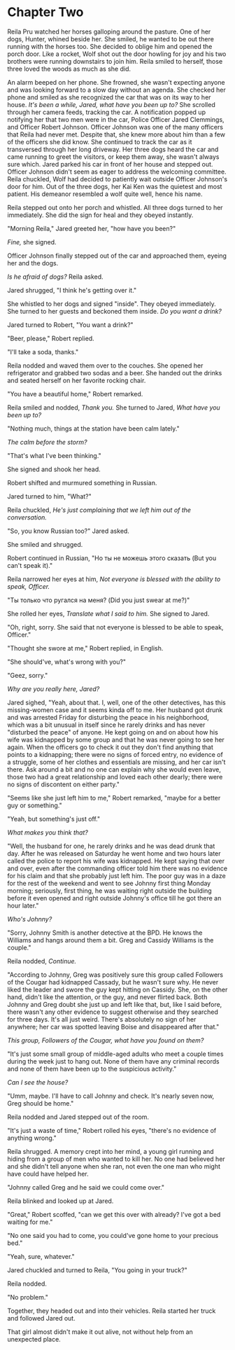 # Chapter Two

Reila Pru watched her horses galloping around the pasture. One of her dogs, Hunter, whined beside her. She smiled, he wanted to be out there running with the horses too. She decided to oblige him and opened the porch door. Like a rocket, Wolf shot out the door howling for joy and his two brothers were running downstairs to join him. Reila smiled to herself, those three loved the woods as much as she did.

An alarm beeped on her phone. She frowned, she wasn't expecting anyone and was looking forward to a slow day without an agenda. She checked her phone and smiled as she recognized the car that was on its way to her house. *It's been a while, Jared, what have you been up to?* She scrolled through her camera feeds, tracking the car. A notification popped up notifying her that two men were in the car, Police Officer Jared Clemmings, and Officer Robert Johnson. Officer Johnson was one of the many officers that Reila had never met. Despite that, she knew more about him than a few of the officers she did know. She continued to track the car as it transversed through her long driveway. Her three dogs heard the car and came running to greet the visitors, or keep them away, she wasn't always sure which. Jared parked his car in front of her house and stepped out. Officer Johnson didn't seem as eager to address the welcoming committee. Reila chuckled, Wolf had decided to patiently wait outside Officer Johnson's door for him. Out of the three dogs, her Kai Ken was the quietest and most patient. His demeanor resembled a wolf quite well, hence his name.

Reila stepped out onto her porch and whistled. All three dogs turned to her immediately. She did the sign for heal and they obeyed instantly.

"Morning Reila," Jared greeted her, "how have you been?"

*Fine,* she signed.

Officer Johnson finally stepped out of the car and approached them, eyeing her and the dogs.

*Is he afraid of dogs?* Reila asked.

Jared shrugged, "I think he's getting over it."

She whistled to her dogs and signed "inside". They obeyed immediately. She turned to her guests and beckoned them inside. *Do you want a drink?*

Jared turned to Robert, "You want a drink?"

"Beer, please," Robert replied.

"I'll take a soda, thanks."

Reila nodded and waved them over to the couches. She opened her refrigerator and grabbed two sodas and a beer. She handed out the drinks and seated herself on her favorite rocking chair.

"You have a beautiful home," Robert remarked.

Reila smiled and nodded, *Thank you.* She turned to Jared, *What have you been up to?*

"Nothing much, things at the station have been calm lately."

*The calm before the storm?*

"That's what I've been thinking."

She signed and shook her head.

Robert shifted and murmured something in Russian.

Jared turned to him, "What?"

Reila chuckled, *He's just complaining that we left him out of the conversation.*

"So, you know Russian too?" Jared asked.

She smiled and shrugged.

Robert continued in Russian, "Но ты не можешь этого сказать (But you can't speak it)."

Reila narrowed her eyes at him, *Not everyone is blessed with the ability to speak, Officer.*

"Ты только что ругался на меня? (Did you just swear at me?)"

She rolled her eyes, *Translate what I said to him.* She signed to Jared.

"Oh, right, sorry. She said that not everyone is blessed to be able to speak, Officer."

"Thought she swore at me," Robert replied, in English.

"She should've, what's wrong with you?"

"Geez, sorry."

*Why are you really here, Jared?*

Jared sighed, "Yeah, about that. I, well, one of the other detectives, has this missing-women case and it seems kinda off to me. Her husband got drunk and was arrested Friday for disturbing the peace in his neighborhood, which was a bit unusual in itself since he rarely drinks and has never "disturbed the peace" of anyone. He kept going on and on about how his wife was kidnapped by some group and that he was never going to see her again. When the officers go to check it out they don't find anything that points to a kidnapping; there were no signs of forced entry, no evidence of a struggle, some of her clothes and essentials are missing, and her car isn't there. Ask around a bit and no one can explain why she would even leave, those two had a great relationship and loved each other dearly; there were no signs of discontent on either party."

"Seems like she just left him to me," Robert remarked, "maybe for a better guy or something."

"Yeah, but something's just off."

*What makes you think that?*

"Well, the husband for one, he rarely drinks and he was dead drunk that day. After he was released on Saturday he went home and two hours later called the police to report his wife was kidnapped. He kept saying that over and over, even after the commanding officer told him there was no evidence for his claim and that she probably just left him. The poor guy was in a daze for the rest of the weekend and went to see Johnny first thing Monday morning; seriously, first thing, he was waiting right outside the building before it even opened and right outside Johnny's office till he got there an hour later."

*Who's Johnny?*

"Sorry, Johnny Smith is another detective at the BPD. He knows the Williams and hangs around them a bit. Greg and Cassidy Williams is the couple."

Reila nodded, *Continue.*

"According to Johnny, Greg was positively sure this group called Followers of the Cougar had kidnapped Cassady, but he wasn't sure why. He never liked the leader and swore the guy kept hitting on Cassidy. She, on the other hand, didn't like the attention, or the guy, and never flirted back. Both Johnny and Greg doubt she just up and left like that, but, like I said before, there wasn't any other evidence to suggest otherwise and they searched for three days. It's all just weird. There's absolutely no sign of her anywhere; her car was spotted leaving Boise and disappeared after that."

*This group, Followers of the Cougar, what have you found on them?*

"It's just some small group of middle-aged adults who meet a couple times during the week just to hang out. None of them have any criminal records and none of them have been up to the suspicious activity."

*Can I see the house?*

"Umm, maybe. I'll have to call Johnny and check. It's nearly seven now, Greg should be home."

Reila nodded and Jared stepped out of the room.

"It's just a waste of time," Robert rolled his eyes, "there's no evidence of anything wrong."

Reila shrugged. A memory crept into her mind, a young girl running and hiding from a group of men who wanted to kill her. No one had believed her and she didn't tell anyone when she ran, not even the one man who might have could have helped her.

"Johnny called Greg and he said we could come over."

Reila blinked and looked up at Jared.

"Great," Robert scoffed, "can we get this over with already? I've got a bed waiting for me."

"No one said you had to come, you could've gone home to your precious bed."

"Yeah, sure, whatever."

Jared chuckled and turned to Reila, "You going in your truck?"

Reila nodded.

"No problem."

Together, they headed out and into their vehicles. Reila started her truck and followed Jared out.

That girl almost didn't make it out alive, not without help from an unexpected place.
